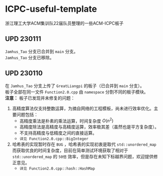# ICPC-useful-template
浙江理工大学ACM集训队22届队员整理的一些ACM-ICPC板子

## UPD 230111
`Jamhus_Tao` 分支已合并到 `main` 分支。  
`Jamhus_Tao` 分支已移除。 

## UPD 230110
在 `Jamhus_Tao` 分支上传了 `GreatLiangpi` 的板子（已合并到 `main` 分支）。  
板子全部在同一文件 `Function2.0.cpp` 由 `namespace` 分割不同的板子模块。  
**注意：** 板子已发现并未修复的问题：
1. 高精度算法仅支持整数运算，为摘自网络的工程模板，尚未进行效率优化。主要问题包括：  
    * 高精度乘法是朴素的乘法运算，时间复杂度 $O\left(n^2\right)$  
    * 高精度除法是高精度与高精度运算，效率极其差（虽然也是平方复杂度）。  
    * 不支持高精度与低精度之间的直接运算。  
    * `详见 Function2.0.cpp::BigInteger`
2. 哈希表的实现暂时存在 `BUG` ，哈希表的实现初衷是取代 `std::unordered_map` 而获取优良的时间复杂度，目前在简单测试环境获取了相对于 `std::unordered_map` 的 `50倍` 效率，但是存在未知下标越界问题，欢迎提供修正意见。
    * `详见 Function2.0.cpp::hash::HashMap`
 
